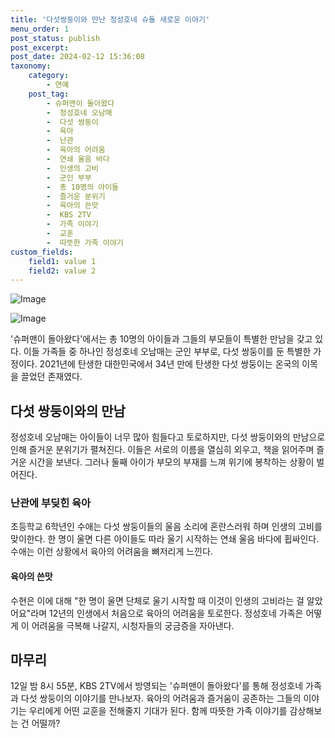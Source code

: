 ```yaml
---
title: '다섯쌍둥이와 만난 정성호네 슈돌 새로운 이야기'
menu_order: 1
post_status: publish
post_excerpt: 
post_date: 2024-02-12 15:36:08
taxonomy:
    category:
        - 연예
    post_tag:
        - 슈퍼맨이 돌아왔다
        -  정성호네 오남매
        -  다섯 쌍둥이
        -  육아
        -  난관
        -  육아의 어려움
        -  연쇄 울음 바다
        -  인생의 고비
        -  군인 부부
        -  총 10명의 아이들
        -  즐거운 분위기
        -  육아의 쓴맛
        -  KBS 2TV
        -  가족 이야기
        -  교훈
        -  따뜻한 가족 이야기
custom_fields:
    field1: value 1
    field2: value 2
---
```


![Image](https://ssl.pstatic.net/mimgnews/image/415/2024/02/12/0000025284_001_20240212125401487.jpg?type=w540)

![Image](https://mimgnews.pstatic.net/image/415/2024/02/12/0000025284_002_20240212125401540.jpg?type=w540)

'슈퍼맨이 돌아왔다'에서는 총 10명의 아이들과 그들의 부모들이 특별한 만남을 갖고 있다. 이들 가족들 중 하나인 정성호네 오남매는 군인 부부로, 다섯 쌍둥이를 둔 특별한 가정이다. 2021년에 탄생한 대한민국에서 34년 만에 탄생한 다섯 쌍둥이는 온국의 이목을 끌었던 존재였다.
## 다섯 쌍둥이와의 만남
정성호네 오남매는 아이들이 너무 많아 힘들다고 토로하지만, 다섯 쌍둥이와의 만남으로 인해 즐거운 분위기가 펼쳐진다. 이들은 서로의 이름을 열심히 외우고, 책을 읽어주며 즐거운 시간을 보낸다. 그러나 둘째 아이가 부모의 부재를 느껴 위기에 봉착하는 상황이 벌어진다.
### 난관에 부딪힌 육아
초등학교 6학년인 수애는 다섯 쌍둥이들의 울음 소리에 혼란스러워 하며 인생의 고비를 맞이한다. 한 명이 울면 다른 아이들도 따라 울기 시작하는 연쇄 울음 바다에 휩싸인다. 수애는 이런 상황에서 육아의 어려움을 뼈저리게 느낀다.
#### 육아의 쓴맛
수현은 이에 대해 "한 명이 울면 단체로 울기 시작할 때 이것이 인생의 고비라는 걸 알았어요"라며 12년의 인생에서 처음으로 육아의 어려움을 토로한다. 정성호네 가족은 어떻게 이 어려움을 극복해 나갈지, 시청자들의 궁금증을 자아낸다.
## 마무리
12일 밤 8시 55분, KBS 2TV에서 방영되는 '슈퍼맨이 돌아왔다'를 통해 정성호네 가족과 다섯 쌍둥이의 이야기를 만나보자. 육아의 어려움과 즐거움이 공존하는 그들의 이야기는 우리에게 어떤 교훈을 전해줄지 기대가 된다. 함께 따뜻한 가족 이야기를 감상해보는 건 어떨까?
